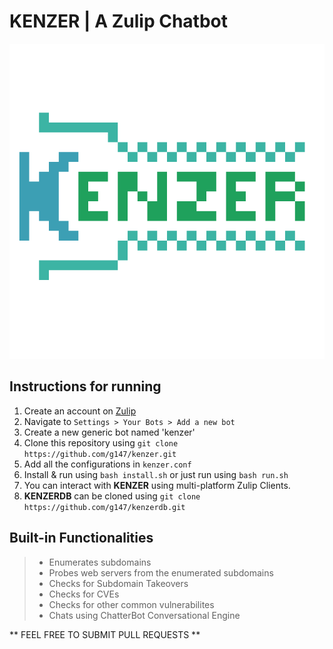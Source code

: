 # KENZER | A Zulip Chatbot
![](/images/logo.png)

## Instructions for running
1. Create an account on [Zulip](https://zulipchat.com)<br>
2. Navigate to ` Settings > Your Bots > Add a new bot `<br>
3. Create a new generic bot named 'kenzer'<br>
4. Clone this repository using ` git clone https://github.com/g147/kenzer.git `<br>
5. Add all the configurations in  ` kenzer.conf `<br>
6. Install & run using ` bash install.sh ` or just run using ` bash run.sh `<br>
7. You can interact with **KENZER** using multi-platform Zulip Clients.<br>
8. **KENZERDB** can be cloned using ` git clone https://github.com/g147/kenzerdb.git `<br>

## Built-in Functionalities
>* Enumerates subdomains<br>
>* Probes web servers from the enumerated subdomains<br>
>* Checks for Subdomain Takeovers<br>
>* Checks for CVEs<br>
>* Checks for other common vulnerabilites<br>
>* Chats using ChatterBot Conversational Engine<br>

** FEEL FREE TO SUBMIT PULL REQUESTS **
